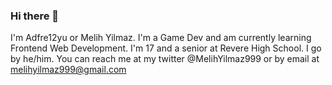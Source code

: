 ### Hi there 👋

<!--
**Adfre12yu/Adfre12yu** is a ✨ _special_ ✨ repository because its `README.md` (this file) appears on your GitHub profile.

Here are some ideas to get you started:

- 🔭 I’m currently working on ...
- 🌱 I’m currently learning ...
- 👯 I’m looking to collaborate on ...
- 🤔 I’m looking for help with ...
- 💬 Ask me about ...
- 📫 How to reach me: ...
- 😄 Pronouns: ...
- ⚡ Fun fact: ...
-->

I'm Adfre12yu or Melih Yilmaz. 
I'm a Game Dev and am currently learning Frontend Web Development. 
I'm 17 and a senior at Revere High School. I go by he/him.
You can reach me at my twitter @MelihYilmaz999 or by email at melihyilmaz999@gmail.com
